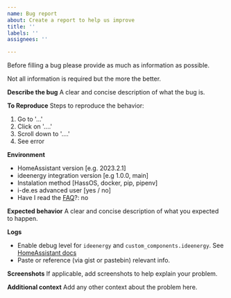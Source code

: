 ```yaml
---
name: Bug report
about: Create a report to help us improve
title: ''
labels: ''
assignees: ''

---
```


Before filling a bug please provide as much as information as possible.

Not all information is required but the more the better.

**Describe the bug**
A clear and concise description of what the bug is.

**To Reproduce**
Steps to reproduce the behavior:
1. Go to '...'
2. Click on '....'
3. Scroll down to '....'
4. See error

**Environment**
- HomeAssistant version [e.g. 2023.2.1]
- ideenergy integration version [e.g 1.0.0, main]
- Instalation method [HassOS, docker, pip, pipenv]
- i-de.es advanced user [yes / no]
- Have I read the [FAQ](https://github.com/ldotlopez/ha-ideenergy/FAQ.md)?: no

**Expected behavior**
A clear and concise description of what you expected to happen.

**Logs**
- Enable debug level for `ideenergy` and `custom_components.ideenergy`. See [HomeAssistant docs](https://www.home-assistant.io/integrations/logger)
- Paste or reference (via gist or pastebin) relevant info.

**Screenshots**
If applicable, add screenshots to help explain your problem.

**Additional context**
Add any other context about the problem here.
